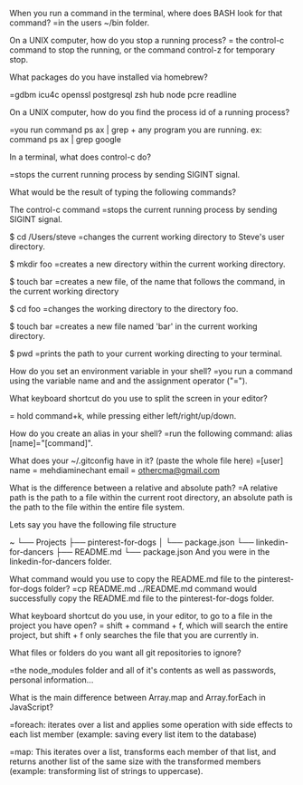When you run a command in the terminal, where does BASH look for that command?
=in the users ~/bin folder.
  
On a UNIX computer, how do you stop a running process?
= the control-c command to stop the running, or the command control-z for temporary stop.

What packages do you have installed via homebrew?

=gdbm		icu4c		openssl		postgresql	zsh
  hub		node		pcre		readline
  
On a UNIX computer, how do you find the process id of a running process?

=you run command ps ax | grep +  any program you are running. ex: command ps ax | grep google

In a terminal, what does control-c do?

=stops the current running process by sending SIGINT signal.

What would be the result of typing the following commands? 

The control-c command
=stops the current running process by sending SIGINT signal.

$ cd /Users/steve
=changes the current working directory to Steve's user directory.

$ mkdir foo
=creates a new directory within the current working directory.

$ touch bar
=creates a new file, of the name that follows the command, in the current working directory 

$ cd foo
=changes the working directory to the directory  foo.

$ touch bar
=creates a new file named 'bar' in the current working directory.

$ pwd
=prints the path to your current working directing to your terminal.

How do you set an environment variable in your shell?
=you run a command using the variable name and and the assignment operator ("=").

What keyboard shortcut do you use to split the screen in your editor?

= hold command+k, while pressing either left/right/up/down.

How do you create an alias in your shell?
=run the following command: alias [name]="[command]".

What does your ~/.gitconfig have in it? (paste the whole file here)
=[user] name = mehdiaminechant email = othercma@gmail.com

What is the difference between a relative and absolute path?
=A relative path is the path to a file within the current root directory, an absolute path is the path to the file within the entire file system.

Lets say you have the following file structure

~ └── Projects ├── pinterest-for-dogs │ └── package.json └── linkedin-for-dancers ├── README.md └── package.json And you were in the linkedin-for-dancers folder. 

What command would you use to copy the README.md file to the pinterest-for-dogs folder?
=cp README.md ../README.md command would successfully copy the README.md file to the pinterest-for-dogs folder.

What keyboard shortcut do you use, in your editor, to go to a file in the project you have open?
= shift + command + f, which will search the entire project, but shift + f only searches the file that you are currently in.

What files or folders do you want all git repositories to ignore?

=the node_modules folder and all of it's contents as well as passwords, personal information...

What is the main difference between Array.map and Array.forEach in JavaScript?

=foreach: iterates over a list and applies some operation with side effects to each list member (example: saving every list item to the database)

=map: This iterates over a list, transforms each member of that list, and returns another list of the same size with the transformed members (example: transforming list of strings to uppercase).

